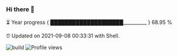### Hi there 👋

⏳ Year progress { ████████████████████__________ } 68.95 %

⏰ Updated on 2021-09-08 00:33:31 with Shell.

![build](https://github.com/shenxianpeng/shenxianpeng/workflows/build/badge.svg) ![Profile views](https://gpvc.arturio.dev/shenxianpeng)